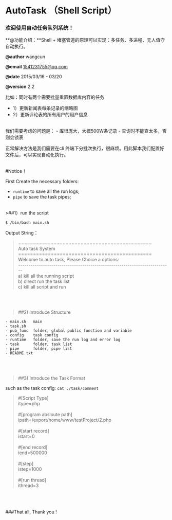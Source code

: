 # AutoTask （Shell Script）
### 欢迎使用自动任务队列系统！


**@功能介绍：**Shell + 堵塞管道的原理可以实现：多任务、多进程、无人值守自动执行。

**@author** wangcun

**@email** 1541231755@qq.com

**@date** 2015/03/16 - 03/20

**@version** 2.2

比如：同时有两个需要批量重置数据库内容的任务
- 1）更新新闻表每条记录的缩略图
- 2）更新评论表的所有用户的用户信息

<br>
我们需要考虑的问题是：
 - 库很庞大，大概500W条记录
 - 查询时不能查太多，否则会锁表

正常解决方法是我们需要在cli 终端下分批次执行，很麻烦。用此脚本我们配置好文件后，可以实现自动化执行。

<br>
#Notice！


First Create the necessary folders:
- ```runtime```  to save all the run logs;
- `pipe`     to save the task pipes;

<br>
>##1）run the script

```$ /bin/bash main.sh```

Output String：

>=============================================<br>
Auto task System<br>
=============================================<br>
Welcome to auto task, Please Choice a options:<br>
--------------------------------------------------------------------------<br>
a) kill all the running script<br>
b) direct run the task list<br>
c) kill all script and run<br>


<br><br>
>##2) Introduce Structure

	- main.sh   main
	- task.sh
	- pub_func  folder, global public function and variable
	- config    task config
	- runtime	folder, save the run log and error log
	- task		folder, task list
	- pipe		folder, pipe list
	- README.txt

<br><br>
>##3) Introduce the Task Format

such as the task config:  ```cat ./task/comment```

> \#[Script Type]<br>
 itype=php<br><br>
\#[program absloute path]<br>
ipath=/export/home/www/testProject/2.php<br><br>
\#[start record]<br>
istart=0<br><br>
\#[end record]<br>
iend=500000<br><br>
\#[step]<br>
istep=1000<br><br>
\#[run thread]<br>
ithread=3

<br><br><br>
###That all, Thank you !
<br><br><br>

